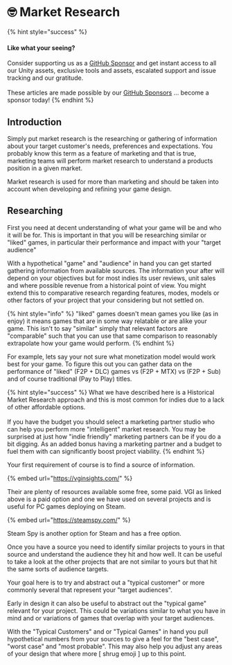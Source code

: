 # 🤓 Market Research

{% hint style="success" %}
#### Like what your seeing?

Consider supporting us as a [GitHub Sponsor](../become-a-sponsor.md) and get instant access to all our Unity assets, exclusive tools and assets, escalated support and issue tracking and our gratitude.\
\
These articles are made possible by our [GitHub Sponsors](https://github.com/sponsors/heathen-engineering) ... become a sponsor today!
{% endhint %}

## Introduction

Simply put market research is the researching or gathering of information about your target customer's needs, preferences and expectations. You probably know this term as a feature of marketing and that is true, marketing teams will perform market research to understand a products position in a given market.

Market research is used for more than marketing and should be taken into account when developing and refining your game design.&#x20;

## Researching

First you need at decent understanding of what your game will be and who it will be for. This is important in that you will be researching similar or "liked" games, in particular their performance and impact with your "target audience"

With a hypothetical "game" and "audience" in hand you can get started gathering information from available sources. The information your after will depend on your objectives but for most indies its user reviews, unit sales and where possible revenue from a historical point of view. You might extend this to comparative research regarding features, modes, models or other factors of your project that your considering but not settled on.

{% hint style="info" %}
"liked" games doesn't mean games you like (as in enjoy) it means games that are in some way relatable or are alike your game. This isn't to say "similar" simply that relevant factors are "comparable" such that you can use that same comparison to reasonably extrapolate how your game would perform.
{% endhint %}

For example, lets say your not sure what monetization model would work best for your game. To figure this out you can gather data on the performance of "liked" (F2P + DLC) games vs (F2P + MTX) vs (F2P + Sub) and of course traditional (Pay to Play) titles.

{% hint style="success" %}
What we have described here is a Historical Market Research approach and this is most common for indies due to a lack of other affordable options.\
\
If you have the budget you should select a marketing partner studio who can help you perform more "intelligent" market research. You may be surprised at just how "indie friendly" marketing partners can be if you do a bit digging. As an added bonus having a marketing partner and a budget to fuel them with can significantly boost project viability.
{% endhint %}

Your first requirement of course is to find a source of information.

{% embed url="https://vginsights.com/" %}

Their are plenty of resources available some free, some paid. VGI as linked above is a paid option and one we have used on several projects and is useful for PC games deploying on Steam.

{% embed url="https://steamspy.com/" %}

Steam Spy is another option for Steam and has a free option.

Once you have a source you need to identify similar projects to yours in that source and understand the audience they hit and how well. It can be useful to take a look at the other projects that are not similar to yours but that hit the same sorts of audience targets.

Your goal here is to try and abstract out a "typical customer" or more commonly several that represent your "target audiences".

Early in design it can also be useful to abstract out the "typical game" relevant for your project. This could be variations similar to what you have in mind and or variations of games that overlap with your target audiences.

With the "Typical Customers" and or "Typical Games" in hand you pull hypothetical numbers from your sources to give a feel for the "best case", "worst case" and "most probable". This may also help you adjust any areas of your design that where more \[ shrug emoji ] up to this point.
